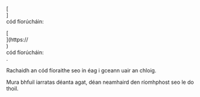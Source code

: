 [<br host>]<br action>cód fíorúcháin:<br code>

[<br host>](https://<br host>)<br action>cód fíorúcháin:<br code>.

Rachaidh an cód fíoraithe seo in éag i gceann uair an chloig.

Mura bhfuil iarratas déanta agat, déan neamhaird den ríomhphost seo le do thoil.